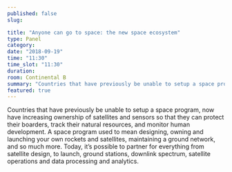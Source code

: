 ```yaml
---
published: false
slug:

title: "Anyone can go to space: the new space ecosystem"
type: Panel
category:
date: "2018-09-19"
time: "11:30"
time_slot: "11:30"
duration:
room: Continental B
summary: "Countries that have previously be unable to setup a space program, now have increasing ownership of satellites and sensors so that they can protect their boarders, track their natural resources, and monitor human development. A space program used to mean designing, owning and launching your own rockets and satellites, maintaining a ground network, and so much more. Today, it’s possible to partner for everything from satellite design, to launch, ground stations, downlink spectrum, satellite operations and data processing and analytics."
featured: true
---
```

Countries that have previously be unable to setup a space program, now have increasing ownership of satellites and sensors so that they can protect their boarders, track their natural resources, and monitor human development. A space program used to mean designing, owning and launching your own rockets and satellites, maintaining a ground network, and so much more. Today, it’s possible to partner for everything from satellite design, to launch, ground stations, downlink spectrum, satellite operations and data processing and analytics.
